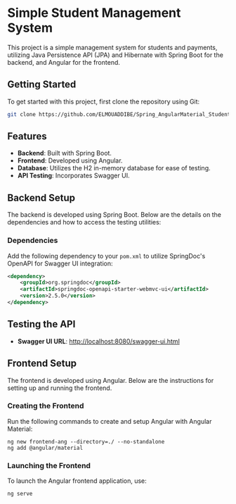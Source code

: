 # Simple Student Management System

This project is a simple management system for students and payments, utilizing Java Persistence API (JPA) and Hibernate with Spring Boot for the backend, and Angular for the frontend.

## Getting Started

To get started with this project, first clone the repository using Git:

```bash
git clone https://github.com/ELMOUADDIBE/Spring_AngularMaterial_StudentsDemo.git
````
## Features

- **Backend**: Built with Spring Boot.
- **Frontend**: Developed using Angular.
- **Database**: Utilizes the H2 in-memory database for ease of testing.
- **API Testing**: Incorporates Swagger UI.

## Backend Setup

The backend is developed using Spring Boot. Below are the details on the dependencies and how to access the testing utilities:

### Dependencies

Add the following dependency to your `pom.xml` to utilize SpringDoc's OpenAPI for Swagger UI integration:

```xml
<dependency>
    <groupId>org.springdoc</groupId>
    <artifactId>springdoc-openapi-starter-webmvc-ui</artifactId>
    <version>2.5.0</version>
</dependency>
```
## Testing the API
- **Swagger UI URL**: [http://localhost:8080/swagger-ui.html](http://localhost:8080/swagger-ui.html)

## Frontend Setup
The frontend is developed using Angular. Below are the instructions for setting up and running the frontend.

### Creating the Frontend
Run the following commands to create and setup Angular with Angular Material:

````
ng new frontend-ang --directory=./ --no-standalone
ng add @angular/material
````

### Launching the Frontend
To launch the Angular frontend application, use:
```
ng serve
````
